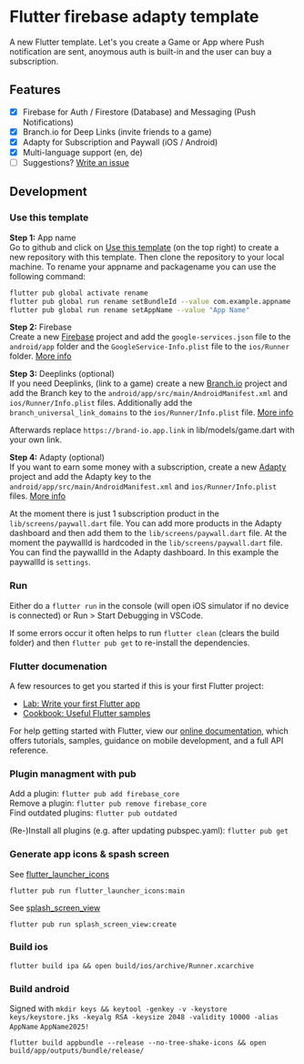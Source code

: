 # Flutter firebase adapty template

A new Flutter template. Let's you create a Game or App where Push notification are sent, anoymous auth is built-in and the user can buy a subscription.

## Features

- [x] Firebase for Auth / Firestore (Database) and Messaging (Push Notifications)
- [x] Branch.io for Deep Links (invite friends to a game)
- [x] Adapty for Subscription and Paywall (iOS / Android)
- [x] Multi-language support (en, de)
- [ ] Suggestions? [Write an issue](https://github.com/bettysteger/flutter-firebase-adapty/issues)

## Development

### Use this template

**Step 1:** App name  
Go to github and click on [Use this template](https://github.com/new?template_name=flutter-firebase-adapty&template_owner=bettysteger) (on the top right) to create a new repository with this template. Then clone the repository to your local machine. To rename your appname and packagename you can use the following command:

```bash
flutter pub global activate rename
flutter pub global run rename setBundleId --value com.example.appname
flutter pub global run rename setAppName --value "App Name"
```

**Step 2:** Firebase  
Create a new [Firebase](https://firebase.google.com) project and add the `google-services.json` file to the `android/app` folder and the `GoogleService-Info.plist` file to the `ios/Runner` folder. [More info](https://firebase.google.com/docs/flutter/setup)


**Step 3:**  Deeplinks (optional)  
If you need Deeplinks, (link to a game) create a new [Branch.io](https://branch.io) project and add the Branch key to the `android/app/src/main/AndroidManifest.xml` and `ios/Runner/Info.plist` files. Additionally add the `branch_universal_link_domains` to the `ios/Runner/Info.plist` file. [More info](https://help.branch.io/developers-hub/docs/flutter-sdk-basic-integration)

Afterwards replace `https://brand-io.app.link` in lib/models/game.dart with your own link.

**Step 4:** Adapty (optional)  
If you want to earn some money with a subscription, create a new [Adapty](https://adapty.io) project and add the Adapty key to the `android/app/src/main/AndroidManifest.xml` and `ios/Runner/Info.plist` files. [More info](https://adapty.io/docs/sdk-installation-flutter)

At the moment there is just 1 subscription product in the `lib/screens/paywall.dart` file. You can add more products in the Adapty dashboard and then add them to the `lib/screens/paywall.dart` file. At the moment the paywallId is hardcoded in the `lib/screens/paywall.dart` file. You can find the paywallId in the Adapty dashboard. In this example the paywallId is `settings`.

### Run 

Either do a `flutter run` in the console (will open iOS simulator if no device is connected) or Run > Start Debugging in VSCode.

If some errors occur it often helps to run `flutter clean` (clears the build folder) and then `flutter pub get` to re-install the dependencies.

### Flutter documenation

A few resources to get you started if this is your first Flutter project:

- [Lab: Write your first Flutter app](https://flutter.dev/docs/get-started/codelab)
- [Cookbook: Useful Flutter samples](https://flutter.dev/docs/cookbook)

For help getting started with Flutter, view our
[online documentation](https://flutter.dev/docs), which offers tutorials,
samples, guidance on mobile development, and a full API reference.

### Plugin managment with pub

Add a plugin: `flutter pub add firebase_core`  
Remove a plugin: `flutter pub remove firebase_core`  
Find outdated plugins: `flutter pub outdated`  

(Re-)Install all plugins (e.g. after updating pubspec.yaml): `flutter pub get`

### Generate app icons & spash screen

See [flutter_launcher_icons](https://pub.dev/packages/flutter_launcher_icons)

`flutter pub run flutter_launcher_icons:main`

See [splash_screen_view](https://pub.dev/packages/splash_screen_view)

`flutter pub run splash_screen_view:create`

### Build ios

`flutter build ipa && open build/ios/archive/Runner.xcarchive`

### Build android

Signed with `mkdir keys && keytool -genkey -v -keystore keys/keystore.jks -keyalg RSA -keysize 2048 -validity 10000 -alias AppName`
`AppName2025!`

`flutter build appbundle --release --no-tree-shake-icons && open build/app/outputs/bundle/release/`